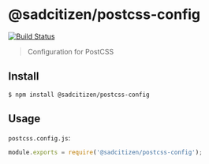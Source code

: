 # @sadcitizen/postcss-config

[![Build Status](https://travis-ci.org/sadcitizen/postcss-config.svg?branch=master)](https://travis-ci.org/sadcitizen/postcss-config)

> Configuration for PostCSS

## Install

```
$ npm install @sadcitizen/postcss-config
```

## Usage

`postcss.config.js`:

```js
module.exports = require('@sadcitizen/postcss-config');
```

